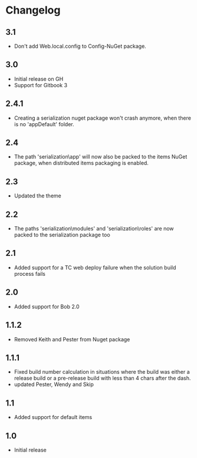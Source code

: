 # Changelog

## 3.1
* Don't add Web.local.config to Config-NuGet package.

## 3.0

* Initial release on GH
* Support for Gitbook 3

## 2.4.1

* Creating a serialization nuget package won't crash anymore, when there is no 'appDefault' folder.

## 2.4

* The path 'serialization\app' will now also be packed to the items NuGet package, when distributed items packaging is enabled.

## 2.3

* Updated the theme

## 2.2

* The paths 'serialization\modules' and 'serialization\roles' are now packed to the serialization package too

## 2.1

* Added support for a TC web deploy failure when the solution build process fails

## 2.0

* Added support for Bob 2.0

## 1.1.2

* Removed Keith and Pester from Nuget package

## 1.1.1

* Fixed build number calculation in situations where the build was either a release build or a pre-release build with less than 4 chars after the dash.
* updated Pester, Wendy and Skip

## 1.1

* Added support for default items

## 1.0

* Initial release
